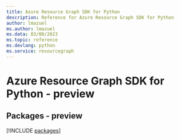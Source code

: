 ```yaml
---
title: Azure Resource Graph SDK for Python
description: Reference for Azure Resource Graph SDK for Python
author: lmazuel
ms.author: lmazuel
ms.data: 03/08/2023
ms.topic: reference
ms.devlang: python
ms.service: resourcegraph
---
```

# Azure Resource Graph SDK for Python - preview
## Packages - preview
[!INCLUDE [packages](resource-graph-index.md)]